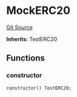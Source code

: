 # MockERC20
[Git Source](https://github.com/AstariaXYZ/starport/blob/579f2b696f3db97ba152a0f0d28350598ebf1089/src/hh_helpers/MockERC20.sol)

**Inherits:**
TestERC20


## Functions
### constructor


```solidity
constructor() TestERC20;
```

